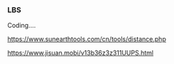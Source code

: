 ### LBS

Coding....


https://www.sunearthtools.com/cn/tools/distance.php

https://www.jisuan.mobi/v13b36z3z311UUPS.html
